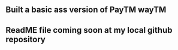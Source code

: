 
## Built a basic ass version of PayTM wayTM

## ReadME file coming soon at my local github repository